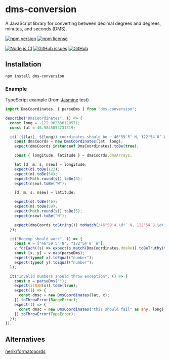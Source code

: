 # dms-conversion

A JavaScript library for converting between decimal degrees and degrees, minutes, and seconds (DMS).

[![npm version](https://img.shields.io/npm/v/dms-conversion.svg)](https://www.npmjs.org/package/dms-conversion) [![npm license](https://img.shields.io/npm/l/dms-conversion.svg)](https://www.npmjs.org/package/dms-conversion)

[![Node.js CI](https://github.com/WSDOT-GIS/dms-js/actions/workflows/node.js.yml/badge.svg)](https://github.com/WSDOT-GIS/dms-js/actions/workflows/node.js.yml) [![GitHub issues](https://img.shields.io/github/issues/WSDOT-GIS/dms-js.svg)](https://github.com/WSDOT-GIS/dms-js/issues) [![GitHub](https://img.shields.io/github/forks/WSDOT-GIS/dms-js.svg?style=flat-square)](https://github.com/WSDOT-GIS/dms-js/forks)

## Installation

```console
npm install dms-conversion
```

### Example

TypeScript example (from [Jasmine] test)

<!-- spell:disable -->
```typescript
import DmsCoordinates, { parseDms } from "dms-conversion";

describe("DmsCoordinates", () => {
  const long = -122.902336120571;
  const lat = 46.9845854731319;

  it(`(${lat}, ${long}) coordinates should be ~ 46°59′5″ N, 122°54′8″ W`, () => {
    const dmsCoords = new DmsCoordinates(lat, long);
    expect(dmsCoords instanceof DmsCoordinates).toBe(true);

    const { longitude, latitude } = dmsCoords.dmsArrays;

    let [d, m, s, nsew] = longitude;
    expect(d).toBe(122);
    expect(m).toBe(54);
    expect(Math.round(s)).toBe(8);
    expect(nsew).toBe("W");

    [d, m, s, nsew] = latitude;

    expect(d).toBe(46);
    expect(m).toBe(59);
    expect(Math.round(s)).toBe(5);
    expect(nsew).toBe("N");

    expect(dmsCoords.toString()).toMatch(/46°59′4.\d+″ N, 122°54′8.\d+″ W/i);
  });

  it("Regexp should work", () => {
    const v = ["46°59′5″ N", "122°54′8″ W"];
    v.forEach((s) => expect(s.match(DmsCoordinates.dmsRe)).toBeTruthy(true));
    const [x, y] = v.map(parseDms);
    expect(typeof x).toEqual("number");
    expect(typeof y).toEqual("number");
  });

  it("Invalid numbers should throw exception", () => {
    const x = parseDms("");
    expect(isNaN(x)).toBe(true);
    expect(() => {
      const dmsc = new DmsCoordinates(lat, x);
    }).toThrowError(RangeError);
    expect(() => {
      const dmsc = new DmsCoordinates("this should fail" as any, long);
    }).toThrowError(TypeError);
  });
});
```
<!-- spell:enable -->

## Alternatives

<!-- spell:disable -->
[nerik/formatcoords](https://github.com/nerik/formatcoords)
<!-- spell:enable -->

[jasmine]: https://jasmine.github.io/
